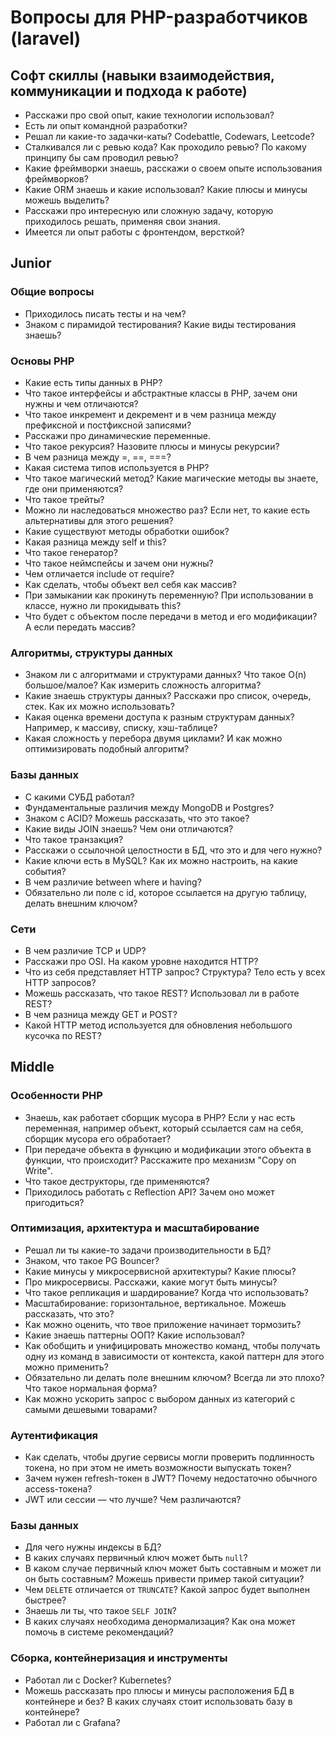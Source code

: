 # Вопросы для PHP-разработчиков (laravel)

## Софт скиллы (навыки взаимодействия, коммуникации и подхода к работе)

* Расскажи про свой опыт, какие технологии использовал?
* Есть ли опыт командной разработки?
* Решал ли какие-то задачки-каты? Codebattle, Codewars, Leetcode?
* Сталкивался ли с ревью кода? Как проходило ревью? По какому принципу бы сам проводил ревью?
* Какие фреймворки знаешь, расскажи о своем опыте использования фреймворков?
* Какие ORM знаешь и какие использовал? Какие плюсы и минусы можешь выделить?
* Расскажи про интересную или сложную задачу, которую приходилось решать, применяя свои знания.
* Имеется ли опыт работы с фронтендом, версткой?

## Junior

### Общие вопросы

* Приходилось писать тесты и на чем?
* Знаком с пирамидой тестирования? Какие виды тестирования знаешь?

### Основы PHP

* Какие есть типы данных в PHP?
* Что такое интерфейсы и абстрактные классы в PHP, зачем они нужны и чем отличаются?
* Что такое инкремент и декремент и в чем разница между префиксной и постфиксной записями?
* Расскажи про динамические переменные.
* Что такое рекурсия? Назовите плюсы и минусы рекурсии?
* В чем разница между =, ==, ===?
* Какая система типов используется в PHP?
* Что такое магический метод? Какие магические методы вы знаете, где они применяются?
* Что такое трейты?
* Можно ли наследоваться множество раз? Если нет, то какие есть альтернативы для этого решения?
* Какие существуют методы обработки ошибок?
* Какая разница между self и this?
* Что такое генератор?
* Что такое неймспейсы и зачем они нужны?
* Чем отличается include от require?
* Как сделать, чтобы объект вел себя как массив?
* При замыкании как прокинуть переменную? При использовании в классе, нужно ли прокидывать this?
* Что будет с объектом после передачи в метод и его модификации? А если передать массив?

### Алгоритмы, структуры данных

* Знаком ли с алгоритмами и структурами данных? Что такое O(n) большое/малое? Как измерить сложность алгоритма?
* Какие знаешь структуры данных? Расскажи про список, очередь, стек. Как их можно использовать?
* Какая оценка времени доступа к разным структурам данных? Например, к массиву, списку, хэш-таблице?
* Какая сложность у перебора двумя циклами? И как можно оптимизировать подобный алгоритм?

### Базы данных

* С какими СУБД работал?
* Фундаментальные различия между MongoDB и Postgres?
* Знаком с ACID? Можешь рассказать, что это такое?
* Какие виды JOIN знаешь? Чем они отличаются?
* Что такое транзакция?
* Расскажи о ссылочной целостности в БД, что это и для чего нужно?
* Какие ключи есть в MySQL? Как их можно настроить, на какие события?
* В чем различие between where и having?
* Обязательно ли поле с id, которое ссылается на другую таблицу, делать внешним ключом?

### Сети

* В чем различие TCP и UDP?
* Расскажи про OSI. На каком уровне находится HTTP?
* Что из себя представляет HTTP запрос? Структура? Тело есть у всех HTTP запросов?
* Можешь рассказать, что такое REST? Использовал ли в работе REST?
* В чем разница между GET и POST?
* Какой HTTP метод используется для обновления небольшого кусочка по REST?

## Middle

### Особенности PHP

* Знаешь, как работает сборщик мусора в PHP? Если у нас есть переменная, например объект, который ссылается сам на себя, сборщик мусора его обработает?
* При передаче объекта в функцию и модификации этого объекта в функции, что происходит? Расскажите про механизм "Copy on Write".
* Что такое деструкторы, где применяются?
* Приходилось работать с Reflection API? Зачем оно может пригодиться?

### Оптимизация, архитектура и масштабирование

* Решал ли ты какие-то задачи производительности в БД?
* Знаком, что такое PG Bouncer?
* Какие минусы у микросервисной архитектуры? Какие плюсы?
* Про микросервисы. Расскажи, какие могут быть минусы?
* Что такое репликация и шардирование? Когда что использовать?
* Масштабирование: горизонтальное, вертикальное. Можешь рассказать, что это?
* Как можно оценить, что твое приложение начинает тормозить?
* Какие знаешь паттерны ООП? Какие использовал?
* Как обобщить и унифицировать множество команд, чтобы получать одну из команд в зависимости от контекста, какой паттерн для этого можно применить?
* Обязательно ли делать поле внешним ключом? Всегда ли это плохо? Что такое нормальная форма?
* Как можно ускорить запрос с выбором данных из категорий с самыми дешевыми товарами?

### Аутентификация

* Как сделать, чтобы другие сервисы могли проверить подлинность токена, но при этом не иметь возможности выпускать токен?
* Зачем нужен refresh-токен в JWT? Почему недостаточно обычного access-токена?
* JWT или сессии — что лучше? Чем различаются?

### Базы данных

* Для чего нужны индексы в БД?
* В каких случаях первичный ключ может быть `null`?
* В каком случае первичный ключ может быть составным и может ли он быть составным? Можешь привести пример такой ситуации?
* Чем `DELETE` отличается от `TRUNCATE`? Какой запрос будет выполнен быстрее?
* Знаешь ли ты, что такое `SELF JOIN`?
* В каких случаях необходима денормализация? Как она может помочь в системе рекомендаций?

### Сборка, контейнеризация и инструменты

* Работал ли с Docker? Kubernetes?
* Можешь рассказать про плюсы и минусы расположения БД в контейнере и без? В каких случаях стоит использовать базу в контейнере?
* Работал ли с Grafana?
